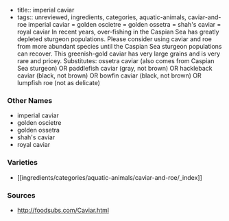 - title:: imperial caviar
- tags:: unreviewed, ingredients, categories, aquatic-animals, caviar-and-roe
imperial caviar = golden oscietre = golden ossetra = shah's caviar = royal caviar In recent years, over-fishing in the Caspian Sea has greatly depleted sturgeon populations. Please consider using caviar and roe from more abundant species until the Caspian Sea sturgeon populations can recover. This greenish-gold caviar has very large grains and is very rare and pricey. Substitutes: ossetra caviar (also comes from Caspian Sea sturgeon) OR paddlefish caviar (gray, not brown) OR hackleback caviar (black, not brown) OR bowfin caviar (black, not brown) OR lumpfish roe (not as delicate)

### Other Names

* imperial caviar
* golden oscietre
* golden ossetra
* shah's caviar
* royal caviar

### Varieties

* [[ingredients/categories/aquatic-animals/caviar-and-roe/_index]]

### Sources
* http://foodsubs.com/Caviar.html
